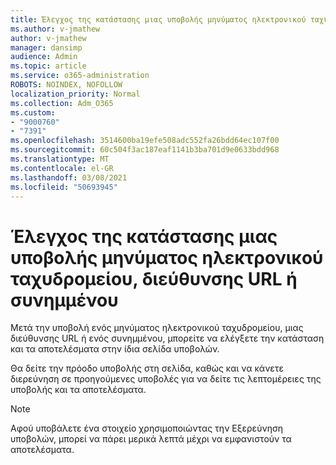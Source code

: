 ```yaml
---
title: Έλεγχος της κατάστασης μιας υποβολής μηνύματος ηλεκτρονικού ταχυδρομείου, διεύθυνσης URL ή συνημμένου
ms.author: v-jmathew
author: v-jmathew
manager: dansimp
audience: Admin
ms.topic: article
ms.service: o365-administration
ROBOTS: NOINDEX, NOFOLLOW
localization_priority: Normal
ms.collection: Adm_O365
ms.custom:
- "9000760"
- "7391"
ms.openlocfilehash: 3514600ba19efe508adc552fa26bdd64ec107f00
ms.sourcegitcommit: 60c504f3ac187eaf1141b3ba701d9e0633bdd968
ms.translationtype: MT
ms.contentlocale: el-GR
ms.lasthandoff: 03/08/2021
ms.locfileid: "50693945"
---
```

# <a name="review-the-status-of-an-email-url-or-attachment-submission"></a>Έλεγχος της κατάστασης μιας υποβολής μηνύματος ηλεκτρονικού ταχυδρομείου, διεύθυνσης URL ή συνημμένου

Μετά την υποβολή ενός μηνύματος ηλεκτρονικού ταχυδρομείου, μιας διεύθυνσης URL ή ενός συνημμένου, μπορείτε να ελέγξετε την κατάσταση και τα αποτελέσματα στην ίδια σελίδα υποβολών.

Θα δείτε την πρόοδο υποβολής στη σελίδα, καθώς και να κάνετε διερεύνηση σε προηγούμενες υποβολές για να δείτε τις λεπτομέρειες της υποβολής και τα αποτελέσματα.

> [!NOTE]
> Αφού υποβάλετε ένα στοιχείο χρησιμοποιώντας την Εξερεύνηση υποβολών, μπορεί να πάρει μερικά λεπτά μέχρι να εμφανιστούν τα αποτελέσματα.
